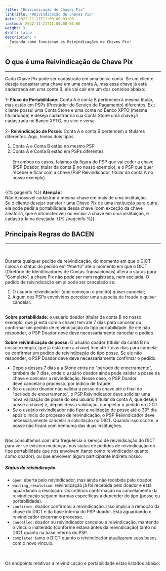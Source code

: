 ```yaml
---
title: "Reivindicação de Chaves Pix"
linkTitle: "Reivindicação de Chaves Pix"
date: 2022-11-21T11:00:00-03:00
lastmod: 2022-11-21T11:00:00-03:00
weight: 3
draft: false
description: >
  Entenda como funcionam as Reivindicações de Chaves Pix!
---
```


## O que é uma Reivindicação de Chave Pix
---

Cada Chave Pix pode ser cadastrada em uma única conta. Se um cliente deseja cadastrar uma chave em uma conta A, mas essa chave já está cadastrada em uma conta B, ele vai cair em um dos cenários abaixo:
<br><br>
1- **Fluxo de Portabilidade:** Conta A e conta B pertencem à mesma titular, mas estão em PSPs (Prestador do Serviço de Pagamento) diferentes. Ex.: cliente possui uma Conta Stone e uma conta no Banco XPTO (mesma titularidade) e deseja cadastrar na sua Conta Stone uma chave já cadastrada no Banco XPTO, ou vice e versa.
<br><br>
2- **Reivindicação de Posse:** Conta A e conta B pertencem a titulares diferentes. Aqui, temos dois tipos:
  1. Conta A e Conta B estão no mesmo PSP
  2. Conta A e Conta B estão em PSPs diferentes
<br><br>
Em ambos os casos, falamos da figura do PSP que vai ceder a chave (PSP Doador, titular da conta B no nosso exemplo), e o PSP que quer receber e ficar com a chave (PSP Reivindicador, titular da conta A no nosso exemplo).
<br><br>


{{% pageinfo %}}
**Atenção!**<br>Não é possível cadastrar a mesma chave em mais de uma instituição. <br>Se o cliente desejar transferir uma Chave Pix de uma instituição para outra, ela pode pedir a portabilidade dessa chave (com exceção da chave aleatória, que é intransferível) ou excluir a chave em uma instituição, e cadastrá-la na desejada.
{{% /pageinfo %}}
<br>

## Principais Regras do BACEN 
---
<br><br>
Durante qualquer pedido de reivindicação, do momento em que o DICT coloca o status do pedido em “Aberto” até o momento em que o DICT (Diretório de Identificadores de Contas Transacionais) altera o status para “Completo”, a chave Pix não pode ser nem registrada, nem excluída. O pedido de reivindicação em si pode ser cancelado se:
<br>
  1. O usuário reivindicador (que começou o pedido) quiser cancelar;
  2. Algum dos PSPs envolvidos perceber uma suspeita de fraude e quiser cancelar.
<br><br>

**Sobre portabilidade:** o usuário doador (titular da conta B no nosso exemplo, que já está com a chave) tem até 7 dias para cancelar ou confirmar um pedido de reivindicação do tipo portabilidade. Se ele não responder, o PSP Doador deve deve necessariamente cancelar o pedido.
<br>

**Sobre reivindicação de posse:** O usuário doador (titular da conta B no nosso exemplo, que já está com a chave) tem até 7 dias dias para cancelar ou confirmar um pedido de reivindicação do tipo posse. Se ele não responder, o PSP Doador deve deve necessariamente confirmar o pedido.
  - Depois desses 7 dias a a Stone entra no "período de encerramento", também de 7 dias, onde o usuário doador ainda pode validar a posse da chave e cancelar a reivindicação. Nesse caso, o PSP Doador deve cancelar o processo, por indício de fraude.
  - Se o usuário doador não validar a posse da chave até o final do "período de encerramento", o PSP Reivindicador deve solicitar uma nova validação de posse do seu usuário (titular da conta A, que deseja posse a chave) e, depois dessa validação, completar o pedido no DICT.
 - Se o usuário reivindicador não fizer a validação de posse até o 30º dia após o início do processo de reivindicação, o PSP Reivindicador deve necessariamente cancelar a solicitação no DICT. Quando isso ocorre, a posse não ficará com nenhuma das duas instituições.
 <br>
Nós consultamos com alta frequência o serviço de reivindicação do DICT para ver se existem mudanças nos status de pedidos de reivindicação do tipo portabilidade que nos envolvem (tanto como reivindicador quanto como doador), ou que envolvem algum participante indireto nosso.


##### Status da reivindicação

- `open`: aberta pelo reivindicador, mas ainda não recebida pelo doador.
- `waiting_resolution`: reivindicação já foi recebida pelo doador e está aguardando a resolução. Os critérios confirmação ou cancelamento da reivindicação seguem normas específicas a depender do tipo (posse ou portabilidade).
- `confirmed`: doador confirmou a reivindicação. Isso implica a remoção da chave do DICT e da base interna do PSP doador. Está aguardando o reivindicador encerrar o processo.
- `cancelled`: doador ou reivindicador cancelou a reivindicação, mantendo o vínculo inalterado (conforme estava antes da reivindicação) tanto no DICT quanto na base interna do PSP.
- `completed`: tanto o DICT quanto o reivindicador atualizaram suas bases com o novo vínculo.
<br> <br> <br>

Os endpoints relativos a reivindicação e portabilidade estão listados abaixo:
